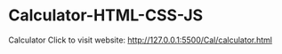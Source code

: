 # Calculator-HTML-CSS-JS
Calculator
Click to visit website: http://127.0.0.1:5500/Cal/calculator.html
